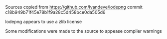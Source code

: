 Sources copied from https://github.com/lvandeve/lodepng commit c18b949b71f45e78b1f9a28c5d458bce0da505d6

lodepng appears to use a zlib license

Some modifications were made to the source to appease compiler warnings
